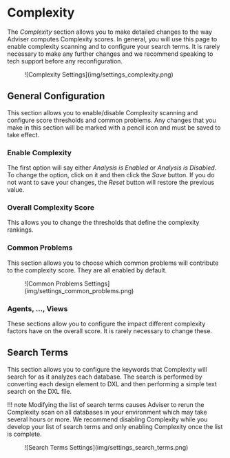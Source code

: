 # Complexity

The *Complexity* section allows you to make detailed changes to the way Adviser computes Complexity scores. In general, you will use this page to enable complexity scanning and to configure your search terms. It is rarely necessary to make any further changes and we recommend speaking to tech support before any reconfiguration.

<figure markdown="1">
  ![Complexity Settings](img/settings_complexity.png)
</figure>

## General Configuration
This section allows you to enable/disable Complexity scanning and configure score thresholds and common problems. Any changes that you make in this section will be marked with a pencil icon and must be saved to take effect.

### Enable Complexity
The first option will say either *Analysis is Enabled* or *Analysis is Disabled*. To change the option, click on it and then click the *Save* button. If you do not want to save your changes, the *Reset* button will restore the previous value.

### Overall Complexity Score
This allows you to change the thresholds that define the complexity rankings.

### Common Problems
This section allows you to choose which common problems will contribute to the complexity score. They are all enabled by default.

<figure markdown="1">
  ![Common Problems Settings](img/settings_common_problems.png)
</figure>

### Agents, ..., Views
These sections allow you to configure the impact different complexity factors have on the overall score. It is rarely necessary to change these.

## Search Terms
This section allows you to configure the keywords that Complexity will search for as it analyzes each database. The search is performed by converting each design element to DXL and then performing a simple text search on the DXL file.

!!! note
    Modifying the list of search terms causes Adviser to rerun the Complexity scan on all databases in your environment which may take several hours or more. We recommend disabling Complexity while you develop your list of search terms and only enabling Complexity once the list is complete.
    
<figure markdown="1">
  ![Search Terms Settings](img/settings_search_terms.png)
</figure>
